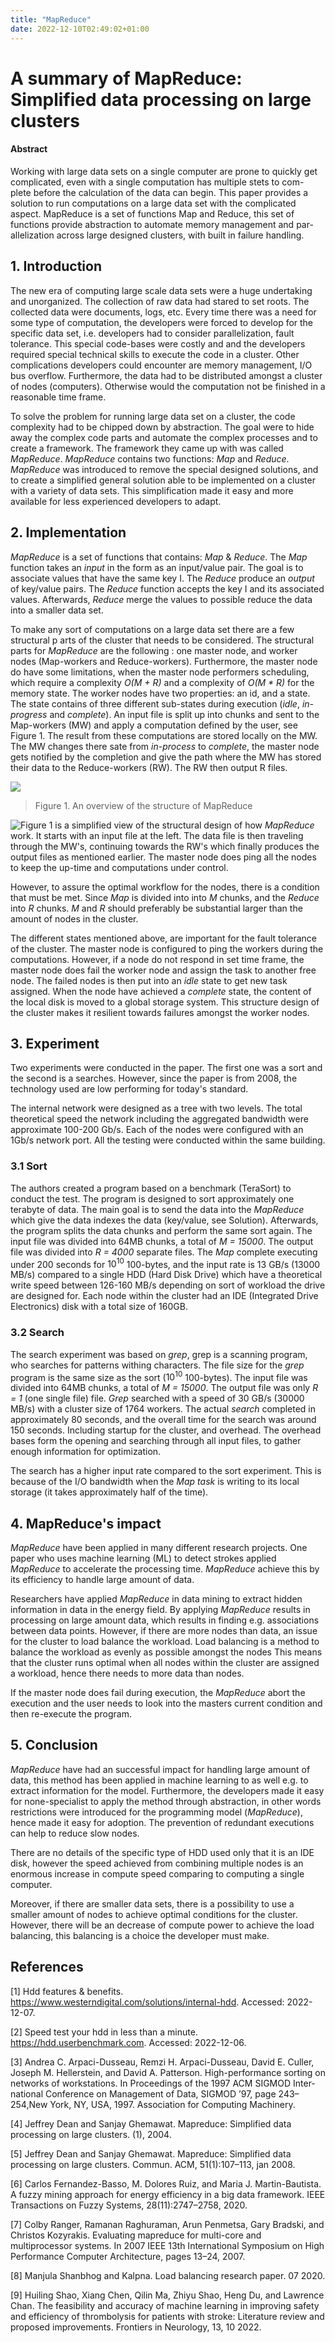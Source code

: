 ```yaml
---
title: "MapReduce"
date: 2022-12-10T02:49:02+01:00
---
```

# A summary of MapReduce: Simplified data processing on large clusters

#### Abstract
Working with large data sets on a single computer are prone to quickly
get complicated, even with a single computation has multiple stets to com-
plete before the calculation of the data can begin. This paper provides
a solution to run computations on a large data set with the complicated
aspect. MapReduce is a set of functions Map and Reduce, this set of
functions provide abstraction to automate memory management and par-
allelization across large designed clusters, with built in failure handling.

## 1. Introduction
The new era of computing large scale data sets were a huge undertaking and unorganized. The collection of raw 
data had stared to set roots. The collected data were documents, logs, etc. Every time there was a need for some 
type of computation, the developers were forced to develop for the specific data set, i.e. developers had to consider
parallelization, fault tolerance. This special code-bases were costly and and the developers required special technical 
skills to execute the code in a cluster. Other complications developers could encounter are memory management, I/O bus 
overflow. Furthermore, the data had to be distributed amongst a cluster of nodes (computers). Otherwise would the 
computation not be finished in a reasonable time frame. 

To solve the problem for running large data set on a cluster, the code complexity had to be chipped down by abstraction. 
The goal were to hide away the complex code parts and automate the complex processes and to create a framework. 
The framework they came up with was called *MapReduce*. *MapReduce* contains two functions: *Map* and *Reduce*. 
*MapReduce* was introduced to remove the special designed solutions, and to create a simplified general solution able 
to be implemented on a cluster with a variety of data sets. This simplification made it easy and more available for less 
experienced developers to adapt. 

## 2. Implementation
*MapReduce* is a set of functions that contains: *Map* & *Reduce*. The *Map* function takes an *input* in the 
form as an input/value pair. The goal is to associate values that have the same key I. The *Reduce* produce an *output*
 of key/value pairs. The *Reduce* function accepts the key I and its associated values. Afterwards, *Reduce* merge 
 the values to possible reduce the data into a smaller data set.

To make any sort of computations on a large data set there are a few structural p
arts of the cluster that needs to be considered. The structural parts for *MapReduce*
are the following : one master node, and worker nodes (Map-workers and Reduce-workers). Furthermore, 
the master node do have some limitations, when the master node performers scheduling, which require a 
complexity *O(M + R)* and a complexity of *O(M * R)* for the memory state. The worker nodes have 
two properties: an id, and a state. The state contains of three different sub-states during execution (*idle*, 
*in-progress* and *complete*). An input file is split up into chunks and sent to the Map-workers (MW) and 
apply a computation defined by the user, see Figure 1. The result from these computations are stored locally on 
the MW. The MW changes there sate from *in-process* to *complete*, the master node gets notified by the 
completion and give the path where the MW has stored their data to the Reduce-workers (RW). The RW then output R files.

![](https://raw.githubusercontent.com/ezztherose/blog/main/content/imgs/MapReduce/workflow.png)
> Figure 1. An overview of the structure of MapReduce

![Figure 1](https://raw.githubusercontent.com/ezztherose/blog/main/content/imgs/MapReduce/workflow.png) is a simplified view of the structural design of how *MapReduce* work. It starts with an input file at the left. The data file is then traveling through the MW's, continuing towards the RW's which finally produces the output files as mentioned earlier. The master node does ping all the nodes to keep the up-time and computations under control.

However, to assure the optimal workflow for the nodes, there is a condition that must be met. Since *Map* is divided into into *M* chunks, and the *Reduce* into *R* chunks. *M* and *R* should preferably be substantial larger than the amount of nodes in the cluster.

The different states mentioned above, are important for the fault tolerance of the cluster. The master node is configured to ping the workers during the computations. However, if a node do not respond in set time frame, the master node does fail the worker node and assign the task to another free node. The failed nodes is then put into an *idle* state to get new task assigned. When the node have achieved a *complete* state, the content of the local disk is moved to a global storage system. This structure design of the cluster makes it resilient towards failures amongst the worker nodes.  

## 3. Experiment
Two experiments were conducted in the paper. The first one was a sort and the second is a searches. However, since the paper is from 2008, the technology used are low performing for today's standard.

The internal network were designed as a tree with two levels. The total theoretical speed the network including the aggregated bandwidth were approximate 100-200 Gb/s. Each of the nodes were configured with an 1Gb/s network port. All the testing were conducted within the same building.

### 3.1 Sort
The authors created a program based on a benchmark (TeraSort) to conduct the test. The program is designed to sort approximately one terabyte of data. The main goal is to send the data into the *MapReduce* which give the data indexes the data (key/value, see Solution). Afterwards, the program splits the data chunks and perform the same sort again. The input file was divided into 64MB chunks, a total of *M = 15000*. The output file was divided into *R = 4000* separate files. The *Map* complete executing under 200 seconds for $10^{10}$ 100-bytes, and the input rate is 13 GB/s (13000 MB/s) compared to a single HDD (Hard Disk Drive) which have a theoretical write speed between 126-160 MB/s depending on sort of workload the drive are designed for. Each node within the cluster had an IDE (Integrated Drive Electronics) disk with a total size of 160GB.

### 3.2 Search
The search experiment was based on *grep*, grep is a scanning program, who searches for patterns withing characters.
The file size for the *grep* program is the same size as the sort ($10^{10}$ 100-bytes). The input file was divided into 64MB chunks, a total of *M = 15000*. The output file was only *R = 1* (one single file) file. *Grep* searched with a speed of 30 GB/s (30000 MB/s) with a cluster size of 1764 workers. The actual *search* completed in approximately 80 seconds, and the overall time for the search was around 150 seconds. Including startup for the cluster, and overhead. The overhead bases form the opening and searching through all input files, to gather enough information for optimization.

The search has a higher input rate compared to the sort experiment. This is because of the I/O bandwidth when the *Map task* is writing to its local storage (it takes approximately half of the time).

## 4. MapReduce's impact
*MapReduce* have been applied in many different research projects. One paper who uses machine learning (ML) to detect strokes applied *MapReduce* to accelerate the processing time. *MapReduce* achieve this by its efficiency to handle large amount of data.  

Researchers have applied *MapReduce* in data mining to extract hidden information in data in the energy field. By applying *MapReduce* results in processing on large amount data, which results in finding e.g. associations between data points. However, if there are more nodes than data, an issue for the cluster to load balance the workload. Load balancing is a method to balance the workload as evenly as possible amongst the nodes This means that the cluster runs optimal when all nodes within the cluster are assigned a workload, hence there needs to more data than nodes.

If the master node does fail during execution, the *MapReduce* abort the execution and the user needs to look into the masters current condition and then re-execute the program.

## 5. Conclusion
*MapReduce* have had an successful impact for handling large amount of data, this method has been applied in machine learning to as well e.g. to extract information for the model. Furthermore, the developers made it easy for none-specialist to apply the method through abstraction, in other words restrictions were introduced for the programming model (*MapReduce*), hence made it easy for adoption. The prevention of redundant executions can help to reduce slow nodes.

There are no details of the specific type of HDD used only that it is an IDE disk, however the speed achieved from combining multiple nodes is an enormous increase in compute speed comparing to computing a single computer.

Moreover, if there are smaller data sets, there is a possibility to use a smaller amount of nodes to achieve optimal conditions for the cluster. However, there will be an decrease of compute power to achieve the load balancing, this balancing is a choice the developer must make. 

## References
[1] Hdd features & benefits. https://www.westerndigital.com/solutions/internal-hdd. Accessed: 2022-12-07.

[2] Speed test your hdd in less than a minute. https://hdd.userbenchmark.com. Accessed: 2022-12-06.

[3] Andrea C. Arpaci-Dusseau, Remzi H. Arpaci-Dusseau, David E. Culler, Joseph M. Hellerstein, and David A. Patterson. High-performance sorting on networks of workstations. In Proceedings of the 1997 ACM SIGMOD Inter-national Conference on Management of Data, SIGMOD ’97, page 243–254,New York, NY, USA, 1997. Association for Computing Machinery.

[4] Jeffrey Dean and Sanjay Ghemawat. Mapreduce: Simplified data processing on large clusters. (1), 2004.

[5] Jeffrey Dean and Sanjay Ghemawat. Mapreduce: Simplified data processing on large clusters. Commun. ACM, 51(1):107–113, jan 2008.

[6] Carlos Fernandez-Basso, M. Dolores Ruiz, and Maria J. Martin-Bautista. A
fuzzy mining approach for energy efficiency in a big data framework. IEEE
Transactions on Fuzzy Systems, 28(11):2747–2758, 2020.

[7] Colby Ranger, Ramanan Raghuraman, Arun Penmetsa, Gary Bradski, and Christos Kozyrakis. Evaluating mapreduce for multi-core and multiprocessor systems. In 2007 IEEE 13th International Symposium on High Performance Computer Architecture, pages 13–24, 2007.

[8] Manjula Shanbhog and Kalpna. Load balancing research paper. 07 2020.

[9] Huiling Shao, Xiang Chen, Qilin Ma, Zhiyu Shao, Heng Du, and Lawrence Chan. The feasibility and accuracy of machine learning in improving safety and efficiency of thrombolysis for patients with stroke: Literature review and proposed improvements. Frontiers in Neurology, 13, 10 2022.



